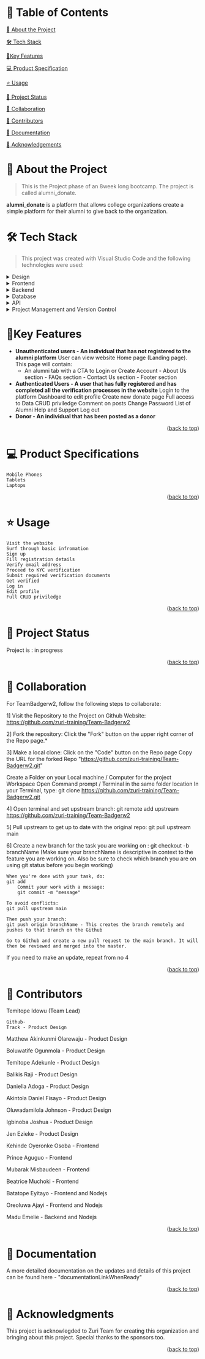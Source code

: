 <a name="readme-top"></a>

# 📗 Table of Contents

[📖 About the Project](#about-project)
 
[🛠 Tech Stack](#tech-stack)
 
[🚀Key Features](#key-features)
 
[💻 Product Specification](#product-specification)
 
[⭐️ Usage](#usage)
 
[🔭 Project Status](#project-status)
 
[👥 Collaboration](#collaboration)
 
[🤝 Contributors](#contributors)
 
[📝 Documentation](#documentation)
 
[🙏 Acknowledgements](#acknowledgements)

# 📖 About the Project <a name="about-project"></a>

> This is the Project phase of an 8week long bootcamp. The project is called alumni_donate.

**alumni_donate** is a platform that allows college organizations create a simple platform for their alumni to give back to the organization.

# 🛠 Tech Stack <a name="tech-stack"></a>

> This project was created with Visual Studio Code and the following technologies were used:

<details>
  <summary>Design</summary>
  <ul>
    <li><a href="https://www.figma.com/file/sMAp7j0y3UKCjxD4cXOgH9/User-Flow%2FUser-Stories-Alumni_donate?node-id=0%3A1&t=E0GPKtmeAn7Tx4hI-1">Figma Design Link</a></li>
  </ul>
</details>

<details>
  <summary>Frontend</summary>
  <ul>
    <li><a href="html5.com/">HTML5 CSS3 JavaScript</a></li>
  </ul>
</details>

<details>
  <summary>Backend</summary>
  <ul>
    <li><a href="https://nodejs.com/">Nodejs</a></li>
  </ul>
</details>

<details>
<summary>Database</summary>
  <ul>
    <li><a href="https://www.mongodb.com/">MongoDB</a></li>
  </ul>
</details>

<details>
<summary>API</summary>
  <ul>
    <li><a href="espressjs.com">Expressjs</a></li>
  </ul>
</details>

<details>
  <summary>Project Management and Version Control</summary>
  <ul>
    <li><a href="https://github.com/zuri-training/Team-Badgerw2/">GitHub</a></li>
  </ul>
</details>

<!-- Features -->

# 🚀Key Features <a name="key-features"></a>

- **Unauthenticated users - An individual that has not registered to the alumni platform**
  User can view website Home page (Landing page). This page will contain:
  - An alumni tab with a CTA to Login or Create Account - About Us section - FAQs section - Contact Us section - Footer section
- **Authenticated Users - A user that has fully registered and has completed all the verification processes in the website**
  Login to the platform
  Dashboard to edit profile
  Create new donate page
  Full access to Data
  CRUD priviledge
  Comment on posts
  Change Password
  List of Alumni
  Help and Support
  Log out
- **Donor - An individual that has been posted as a donor**

<p align="right">(<a href="#readme-top">back to top</a>)</p>

# 💻 Product Specifications <a name="product-specification"></a>

    Mobile Phones
    Tablets
    Laptops

<p align="right">(<a href="#readme-top">back to top</a>)</p>

# ⭐️ Usage <a name="usage"></a>

    Visit the website
    Surf through basic infromation
    Sign up
    Fill registration details
    Verify email address
    Proceed to KYC verification
    Submit required verification documents
    Get verified
    Log in
    Edit profile
    Full CRUD priviledge

<p align="right">(<a href="#readme-top">back to top</a>)</p>

# 🔭 Project Status <a name="project-status"></a>

Project is : in progress

<p align="right">(<a href="#readme-top">back to top</a>)</p>

# 👥 Collaboration <a name="collaboration"></a>

For TeamBadgerw2, follow the following steps to collaborate:

1] Visit the Repository to the Project on Github Website: https://github.com/zuri-training/Team-Badgerw2

2] Fork the repository: Click the "Fork" button on the upper right corner of the Repo page.*

3] Make a local clone: Click on the "Code" button on the Repo page Copy the URL for the forked Repo "https://github.com/zuri-training/Team-Badgerw2.git"

   Create a Folder on your Local machine / Computer for the project Workspace Open Command prompt / Terminal in the same folder location In your Terminal, type:
git clone https://github.com/zuri-training/Team-Badgerw2.git

4] Open terminal and set upstream branch:
    git remote add upstream https://github.com/zuri-training/Team-Badgerw2

5] Pull upstream to get up to date with the original repo:
    git pull upstream main

6] Create a new branch for the task you are working on :
    git checkout -b branchName
    (Make sure your branchName is descriptive in context to the feature you are working on.
    Also be sure to check which branch you are on using git status before you begin working)

    When you're done with your task, do:
    git add
        Commit your work with a message:
        git commit -m "message"

    To avoid conflicts:
    git pull upstream main

    Then push your branch:
    git push origin branchName - This creates the branch remotely and pushes to that branch on the Github

    Go to Github and create a new pull request to the main branch. It will then be reviewed and merged into the master.

If you need to make an update, repeat from no 4

<p align="right">(<a href="#readme-top">back to top</a>)</p>

# 🤝 Contributors <a name="contributors"></a>

Temitope Idowu (Team Lead)

    Github-
    Track - Product Design

Matthew Akinkunmi Olarewaju - Product Design

Boluwatife Ogunmola - Product Design

Temitope Adekunle - Product Design

Balikis Raji - Product Design

Daniella Adoga - Product Design

Akintola Daniel Fisayo - Product Design

Oluwadamilola Johnson - Product Design

Igbinoba Joshua - Product Design

Jen Ezieke - Product Design

Kehinde Oyeronke Osoba - Frontend

Prince Aguguo - Frontend

Mubarak Misbaudeen - Frontend

Beatrice Muchoki - Frontend

Batatope Eyitayo - Frontend and Nodejs

Oreoluwa Ajayi - Frontend and Nodejs

Madu Emelie - Backend and Nodejs

<p align="right">(<a href="#readme-top">back to top</a>)</p>

# 📝 Documentation <a name="documentation"></a>

A more detailed documentation on the updates and details of this project can be found here - "documentationLinkWhenReady"

<p align="right">(<a href="#readme-top">back to top</a>)</p>

# 🙏 Acknowledgments <a name="acknowledgements"></a>

This project is acknowlegded to Zuri Team for creating this organization and bringing about this project. Special thanks to the sponsors too.

<p align="right">(<a href="#readme-top">back to top</a>)</p>
